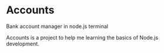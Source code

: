 # Accounts
Bank account manager in node.js terminal

Accounts is a project to help me learning the basics of Node.js development.

